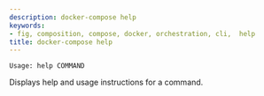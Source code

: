 ```yaml
---
description: docker-compose help
keywords:
- fig, composition, compose, docker, orchestration, cli,  help
title: docker-compose help
---
```


```
Usage: help COMMAND
```

Displays help and usage instructions for a command.
